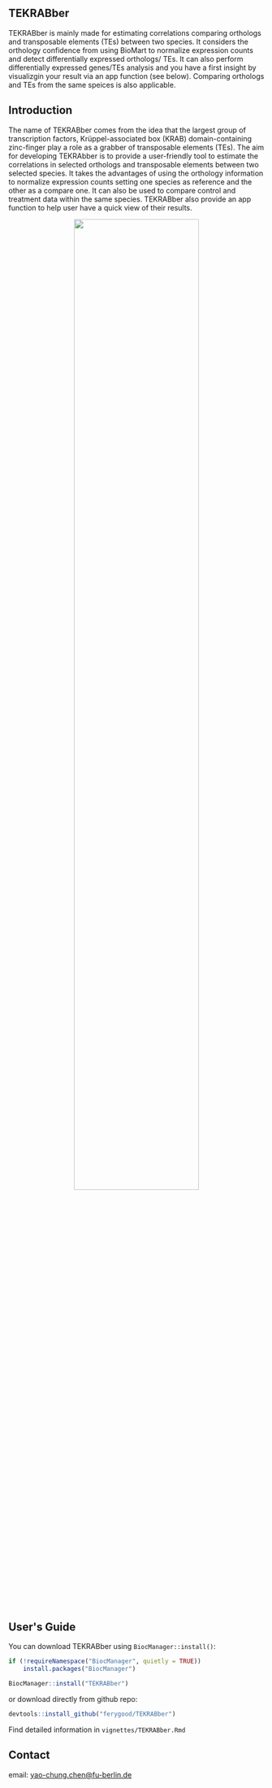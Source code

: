 ## TEKRABber

TEKRABber is mainly made for estimating correlations comparing orthologs and transposable elements (TEs) between two species. It considers the orthology confidence from using BioMart to normalize expression counts and detect differentially expressed orthologs/ TEs. It can also perform differentially expressed genes/TEs analysis and you have a first insight by visualizgin your result via an app function (see below). Comparing orthologs and TEs from the same speices is also applicable.  

## Introduction
The name of TEKRABber comes from the idea that the largest group of transcription factors, Krüppel-associated box (KRAB) domain-containing zinc-finger play a role as a grabber of transposable elements (TEs). The aim for developing TEKRAbber is to provide a user-friendly tool to estimate the correlations in selected orthologs and transposable elements between two selected species. It takes the advantages of using the orthology information to normalize expression counts setting one species as reference and the other as a compare one. It can also be used to compare control and treatment data within the same species. TEKRABber also provide an app function to help user have a quick view of their results.

<p align="center">
  <img src="https://user-images.githubusercontent.com/40789913/143321587-dc3dd415-89d8-44fc-8500-52960cd6a4c5.gif" width="70%" height="70%" />
</p>


## User's Guide  
You can download TEKRABber using `BiocManager::install()`:

```r
if (!requireNamespace("BiocManager", quietly = TRUE))
    install.packages("BiocManager")

BiocManager::install("TEKRABber")
```

or download directly from github repo:

```r
devtools::install_github("ferygood/TEKRABber")
```

Find detailed information in `vignettes/TEKRABber.Rmd`

## Contact
email: yao-chung.chen@fu-berlin.de